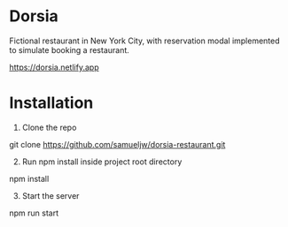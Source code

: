 # Dorsia

Fictional restaurant in New York City, with reservation modal implemented to simulate booking a restaurant. 

https://dorsia.netlify.app

# Installation

1. Clone the repo

git clone https://github.com/samueljw/dorsia-restaurant.git

2. Run npm install inside project root directory

npm install

3. Start the server

npm run start

